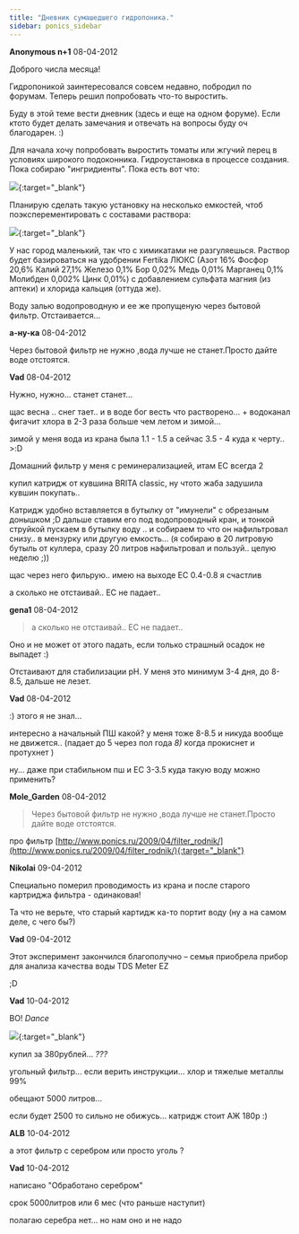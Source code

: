 ```yaml
---
title: "Дневник сумашедшего гидропоника."
sidebar: ponics_sidebar
---
```


**Anonymous n+1** 08-04-2012

Доброго числа месяца!

Гидропоникой заинтересовался совсем недавно, побродил по форумам. Теперь решил попробовать что-то выростить.

Буду в этой теме вести дневник (здесь и еще на одном форуме). Если ктото будет делать замечания и отвечать на вопросы буду оч благодарен. :)

Для начала хочу попробовать выростить томаты или жгучий перец в условиях широкого подоконника. Гидроустановка в процессе создания. Пока собираю "ингридиенты". Пока есть вот что:

[![](/imagehost/thumbs/dscn6761.jpg)](https://t.me/ponics_ru_files/7729){:target="_blank"}

Планирую сделать такую установку на несколько емкостей, чтоб поэксперементировать с составами раствора:

[![](/imagehost/thumbs/image001xix.jpg)](https://t.me/ponics_ru_files/7730){:target="_blank"}

У нас город маленький, так что с химикатами не разгуляешься. Раствор будет базироваться на удобрении Fertika ЛЮКС (Азот 16% Фосфор 20,6% Калий 27,1% Железо 0,1% Бор 0,02% Медь 0,01% Марганец 0,1% Молибден 0,002% Цинк 0,01%) с добавлением сульфата магния (из аптеки) и хлорида кальция (оттуда же).

Воду залью водопроводную и ее же пропущеную через бытовой фильтр. Отстаивается...


**а-ну-ка** 08-04-2012

Через бытовой фильтр не нужно ,вода лучше не станет.Просто дайте воде отстоятся.


**Vad** 08-04-2012

Нужно, нужно... станет станет...

щас весна .. снег тает.. и в воде бог весть что растворено... + водоканал фигачит хлора в 2-3 раза больше чем летом и зимой...

зимой у меня вода из крана была 1.1 - 1.5 а сейчас 3.5 - 4 куда к черту.. &gt;:D

Домашний фильтр у меня с реминерализацией, итам ЕС всегда 2

купил катридж от кувшина BRITA classic, ну чтото жаба задушила кувшин покупать..

Катридж удобно вставляется в бутылку от "имунели" с обрезаным донышком ;D дальше ставим его под водопроводный кран, и тонкой струйкой пускаем в бутылку воду .. и собираем то что он нафильтровал снизу.. в мензурку или другую емкость... (я собираю в 20 литровую бутыль от куллера, сразу 20 литров нафильтровал и пользуй.. целую неделю ;))

щас через него фильрую.. имею на выходе EC 0.4-0.8 я счастлив

а сколько не отстаивай.. ЕС не падает..


**gena1** 08-04-2012

> а сколько не отстаивай.. ЕС не падает..

Оно и не может от этого падать, если только страшный осадок не выпадет :)

Отстаивают для стабилизации pH. У меня это минимум 3-4 дня, до 8-8.5, дальше не лезет.


**Vad** 08-04-2012

 :) этого я не знал... 

интересно а начальный ПШ какой? у меня тоже 8-8.5 и никуда вообще не движется.. (падает до 5 через пол года *8)* когда прокиснет и протухнет )

ну... даже при стабильном пш и EC 3-3.5 куда такую воду можно применить?


**Mole_Garden** 08-04-2012

> Через бытовой фильтр не нужно ,вода лучше не станет.Просто дайте воде отстоятся.

про фильтр [http://www.ponics.ru/2009/04/filter_rodnik/](http://www.ponics.ru/2009/04/filter_rodnik/){:target="_blank"}


**Nikolai** 09-04-2012

Специально померил проводимость из крана и после старого картриджа фильтра - одинаковая!

Та что не верьте, что старый картидж ка-то портит воду (ну а на самом деле, с чего бы?)


**Vad** 09-04-2012

Этот эксперимент закончился благополучно – семья приобрела прибор для анализа качества воды TDS Meter EZ

;D


**Vad** 10-04-2012

ВО! *Dance*

[![](/imagehost/thumbs/dscn8766.jpg)](https://t.me/ponics_ru_files/7731){:target="_blank"}

купил за 380рублей... *???*

угольный фильтр... если верить инструкции... хлор и тяжелые металлы 99%

обещают 5000 литров...

если будет 2500 то сильно не обижусь... катридж стоит АЖ 180р :)


**ALB** 10-04-2012

а этот фильтр с серебром или просто уголь ?


**Vad** 10-04-2012

написано "Обработано серебром"

срок 5000литров или 6 мес (что раньше наступит)

полагаю серебра нет... но нам оно и не надо


